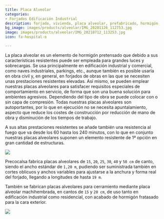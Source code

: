 ```yaml
---
title: Placa Alveolar
categories:
- Forjados Edificación Industrial
description: forjado, vivienda, placa alveolar, prefabricado, hormigón, pretensado
bg_image: images/products/alveolar/IMG_20201126_112753.jpg
image: images/products/alveolar/IMG_20210712_113253.jpg
icon: fa-hospital-o

---
```

La placa alveolar es un elemento de hormigón pretensado que debido a sus características resistentes puede ser empleada para grandes luces y sobrecargas. Se usa principalmente en edificación industrial y comercial, como naves industriales, parkings, etc., aunque también es posible usarla en obra civil y, en general, en forjados de obras en las que se necesiten unas prestaciones resistentes elevadas. Así mismo, se pueden emplear nuestras placas alveolares para satisfacer requisitos especiales de comportamiento en servicio, de forma que son una buena solución para ambientes agresivos. Dependiendo del tipo de obra se puede colocar con o sin capa de compresión. Todas nuestras placas alveolares son autoportantes, por lo que en ejecución no se necesita apuntalamiento, aspecto que reduce los costes de construcción por reducción de mano de obra y disminución de los tiempos de trabajo.

A sus altas prestaciones resistentes se añade también una resistencia al fuego que va desde los 60 hasta los 240 minutos, con lo que en conjunto nuestras placas alveolares suponen un elemento resistente de 1ª opción en gran cantidad de estructuras.

![](/images/20170620_143316.jpg)

Precocalsa fabrica placas alveolares de `15`, `20`, `25`, `30`, `40` y `50 cm` de canto, siendo el ancho estándar de `1,20 m`, pudiendo ser suministrada también en cortes oblicuos y anchos variables para ajustarse a la anchura y forma real del forjado, llegando a longitudes de hasta `19 m`.

También se fabrican placas alveolares para cerramiento mediante placa alveolar machihembrada, en cantos de `15` y `20 cm`, de uso tanto en edificación industrial como residencial, con acabado de hormigón fratasado para la cara exterior.

![](/images/img_9116.JPG)
